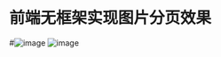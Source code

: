 # 前端无框架实现图片分页效果
#![image](https://user-images.githubusercontent.com/55912372/124079806-2ff02800-da7c-11eb-8758-8908b405e436.png)
![image](https://user-images.githubusercontent.com/55912372/124080309-cd4b5c00-da7c-11eb-8d44-eeffd8b3f4b1.png)
